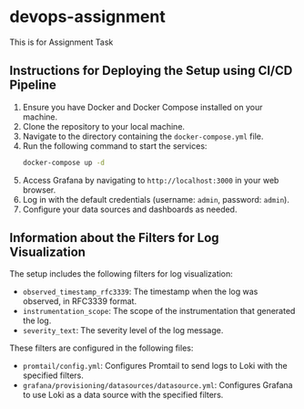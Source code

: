# devops-assignment
This is for Assignment Task

## Instructions for Deploying the Setup using CI/CD Pipeline

1. Ensure you have Docker and Docker Compose installed on your machine.
2. Clone the repository to your local machine.
3. Navigate to the directory containing the `docker-compose.yml` file.
4. Run the following command to start the services:
   ```sh
   docker-compose up -d
   ```
5. Access Grafana by navigating to `http://localhost:3000` in your web browser.
6. Log in with the default credentials (username: `admin`, password: `admin`).
7. Configure your data sources and dashboards as needed.

## Information about the Filters for Log Visualization

The setup includes the following filters for log visualization:

- `observed_timestamp_rfc3339`: The timestamp when the log was observed, in RFC3339 format.
- `instrumentation_scope`: The scope of the instrumentation that generated the log.
- `severity_text`: The severity level of the log message.

These filters are configured in the following files:

- `promtail/config.yml`: Configures Promtail to send logs to Loki with the specified filters.
- `grafana/provisioning/datasources/datasource.yml`: Configures Grafana to use Loki as a data source with the specified filters.

